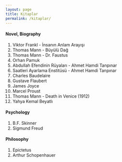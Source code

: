 ```yaml
---
layout: page
title: Kitaplar
permalink: /kitaplar/
---
```


#### Novel, Biography

1) Viktor Frankl - İnsanın Anlam Arayışı
2) Thomas Mann - Büyülü Dağ
3) Thomas Mann - Dr. Faustus
4) Orhan Pamuk
5) Abdullah Efendinin Rüyaları - Ahmet Hamdi Tanpınar
6) Saatleri Ayarlama Enstitüsü - Ahmet Hamdi Tanpınar
7) Charles Baudelaire
8) Gustave Flaubert
9) James Joyce
10) Marcel Proust
11) Thomas Mann - Death in Venice (1912)
12) Yahya Kemal Beyatlı

#### Psychology

1) B.F. Skinner
2) Sigmund Freud

#### Philosophy

1) Epictetus
2) Arthur Schopenhauer
